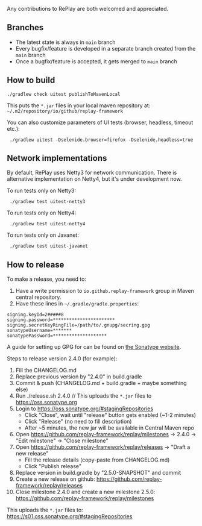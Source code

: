 Any contributions to RePlay are both welcomed and appreciated.

## Branches

- The latest state is always in `main` branch
- Every bugfix/feature is developed in a separate branch created from the `main` branch
- Once a bugfix/feature is accepted, it gets merged to `main` branch


## How to build

    ./gradlew check uitest publishToMavenLocal

This puts the `*.jar` files in your local maven repository at: `~/.m2/repository/io/github/replay-framework`

You can also customize parameters of UI tests (browser, headless, timeout etc.):

     ./gradlew uitest -Dselenide.browser=firefox -Dselenide.headless=true

## Network implementations

By default, RePlay uses Netty3 for network communication. 
There is alternative implementation on Netty4, but it's under development now. 

To run tests only on Netty3:

     ./gradlew test uitest-netty3

To run tests only on Netty4:

     ./gradlew test uitest-netty4

To run tests only on Javanet:

     ./gradlew test uitest-javanet

## How to release

To make a release, you need to:
1. Have a write permission to `io.github.replay-framework` group in Maven central repository.
2. Have these lines in `~/.gradle/gradle.properties`:

```
signing.keyId=2#####8
signing.password=***********************
signing.secretKeyRingFile=/path/to/.gnupg/secring.gpg
sonatypeUsername=*******
sonatypePassword=********************
```

A guide for setting up GPG for can be found on [the Sonatype website](https://central.sonatype.org/publish/requirements/gpg).

Steps to release version 2.4.0 (for example):
1. Fill the CHANGELOG.md
2. Replace previous version by "2.4.0" in build.gradle
3. Commit & push (CHANGELOG.md + build.gradle + maybe something else)
4. Run ./release.sh 2.4.0  // This uploads the `*.jar` files to https://oss.sonatype.org
5. Login to https://oss.sonatype.org/#stagingRepositories
   * Click "Close", wait until "release" button gets enabled (~1-2 minutes)
   * Click "Release" (no need to fill description)
   * After ~5 minutes, the new jar will be available in Central Maven repo
6. Open https://github.com/replay-framework/replay/milestones -> 2.4.0 -> "Edit milestone" -> "Close milestone"
7. Open https://github.com/replay-framework/replay/releases -> "Draft a new release"
   * Fill the release details (copy-paste from CHANGELOG.md)
   * Click "Publish release"
8. Replace version in build.gradle by "2.5.0-SNAPSHOT" and commit
9. Create a new release on github: https://github.com/replay-framework/replay/releases
10. Close milestone 2.4.0 and create a new milestone 2.5.0: https://github.com/replay-framework/replay/milestones

This uploads the `*.jar` files to: https://s01.oss.sonatype.org/#stagingRepositories
